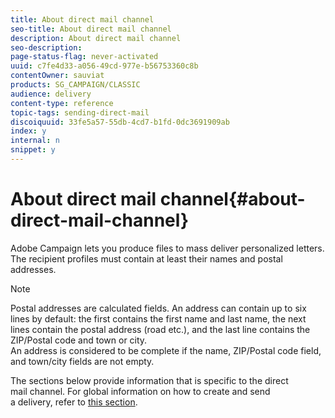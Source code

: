 ```yaml
---
title: About direct mail channel
seo-title: About direct mail channel
description: About direct mail channel
seo-description: 
page-status-flag: never-activated
uuid: c7fe4d33-a056-49cd-977e-b56753360c8b
contentOwner: sauviat
products: SG_CAMPAIGN/CLASSIC
audience: delivery
content-type: reference
topic-tags: sending-direct-mail
discoiquuid: 33fe5a57-55db-4cd7-b1fd-0dc3691909ab
index: y
internal: n
snippet: y
---
```


# About direct mail channel{#about-direct-mail-channel}

Adobe Campaign lets you produce files to mass deliver personalized letters. The recipient profiles must contain at least their names and postal addresses.

>[!NOTE]
>
>Postal addresses are calculated fields. An address can contain up to six lines by default: the first contains the first name and last name, the next lines contain the postal address (road etc.), and the last line contains the ZIP/Postal code and town or city.  
>An address is considered to be complete if the name, ZIP/Postal code field, and town/city fields are not empty.

The sections below provide information that is specific to the direct mail channel. For global information on how to create and send a delivery, refer to [this section](../../delivery/using/steps-about-delivery-creation-steps.md).
